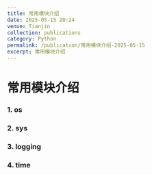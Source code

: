 ```yaml
---
title: 常用模块介绍
date: 2025-05-15 20:24
venue: Tianjin
collection: publications
category: Python
permalink: /publication/常用模块介绍-2025-05-15
excerpt: 常用模块介绍
---
```

# 常用模块介绍

### 1. os

### 2. sys

### 3. logging

### 4. time
